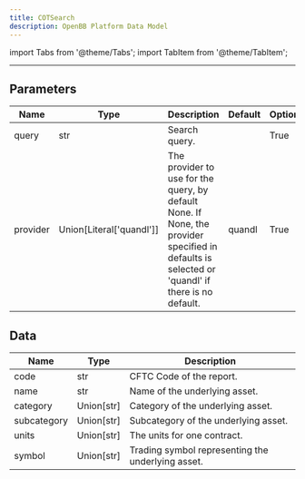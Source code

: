 ```yaml
---
title: COTSearch
description: OpenBB Platform Data Model
---
```



import Tabs from '@theme/Tabs';
import TabItem from '@theme/TabItem';


---

## Parameters

<Tabs>
<TabItem value="standard" label="Standard">

| Name | Type | Description | Default | Optional |
| ---- | ---- | ----------- | ------- | -------- |
| query | str | Search query. |  | True |
| provider | Union[Literal['quandl']] | The provider to use for the query, by default None. If None, the provider specified in defaults is selected or 'quandl' if there is no default. | quandl | True |
</TabItem>

</Tabs>

## Data

<Tabs>
<TabItem value="standard" label="Standard">

| Name | Type | Description |
| ---- | ---- | ----------- |
| code | str | CFTC Code of the report. |
| name | str | Name of the underlying asset. |
| category | Union[str] | Category of the underlying asset. |
| subcategory | Union[str] | Subcategory of the underlying asset. |
| units | Union[str] | The units for one contract. |
| symbol | Union[str] | Trading symbol representing the underlying asset. |
</TabItem>

</Tabs>

